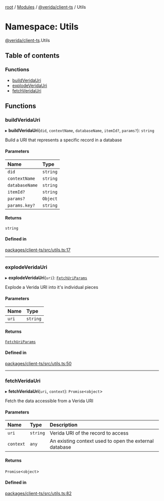 [root](../README.md) / [Modules](../modules.md) / [@verida/client-ts](verida_client_ts.md) / Utils

# Namespace: Utils

[@verida/client-ts](verida_client_ts.md).Utils

## Table of contents

### Functions

- [buildVeridaUri](verida_client_ts.Utils.md#buildveridauri)
- [explodeVeridaUri](verida_client_ts.Utils.md#explodeveridauri)
- [fetchVeridaUri](verida_client_ts.Utils.md#fetchveridauri)

## Functions

### buildVeridaUri

▸ **buildVeridaUri**(`did`, `contextName`, `databaseName`, `itemId?`, `params?`): `string`

Build a URI that represents a specific record in a database

#### Parameters

| Name | Type |
| :------ | :------ |
| `did` | `string` |
| `contextName` | `string` |
| `databaseName` | `string` |
| `itemId?` | `string` |
| `params?` | `Object` |
| `params.key?` | `string` |

#### Returns

`string`

#### Defined in

[packages/client-ts/src/utils.ts:17](https://github.com/verida/verida-js/blob/039856c/packages/client-ts/src/utils.ts#L17)

___

### explodeVeridaUri

▸ **explodeVeridaUri**(`uri`): [`FetchUriParams`](../interfaces/verida_client_ts._internal_.FetchUriParams.md)

Explode a Verida URI into it's individual pieces

#### Parameters

| Name | Type |
| :------ | :------ |
| `uri` | `string` |

#### Returns

[`FetchUriParams`](../interfaces/verida_client_ts._internal_.FetchUriParams.md)

#### Defined in

[packages/client-ts/src/utils.ts:50](https://github.com/verida/verida-js/blob/039856c/packages/client-ts/src/utils.ts#L50)

___

### fetchVeridaUri

▸ **fetchVeridaUri**(`uri`, `context`): `Promise`<`object`\>

Fetch the data accessible from a Verida URI

#### Parameters

| Name | Type | Description |
| :------ | :------ | :------ |
| `uri` | `string` | Verida URI of the record to access |
| `context` | `any` | An existing context used to open the external database |

#### Returns

`Promise`<`object`\>

#### Defined in

[packages/client-ts/src/utils.ts:82](https://github.com/verida/verida-js/blob/039856c/packages/client-ts/src/utils.ts#L82)
